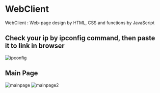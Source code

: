 # WebClient
WebClient : Web-page design by HTML, CSS and functions by JavaScript

## Check your ip by ipconfig command, then paste it to link in browser
![ipconfig](https://user-images.githubusercontent.com/39542989/82108290-7f846f00-9768-11ea-9277-cb326e887604.jpg)


## Main Page
![mainpage](https://user-images.githubusercontent.com/39542989/82108052-f91b5d80-9766-11ea-85af-fda9c75c746f.png)
![mainpage2](https://user-images.githubusercontent.com/39542989/82108054-fa4c8a80-9766-11ea-8cb7-fb75b1190c64.png)

